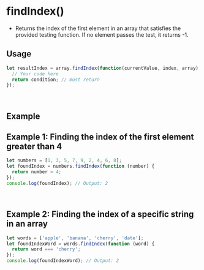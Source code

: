 # findIndex()
* Returns the index of the first element in an array that satisfies the provided testing function. If no element passes the test, it returns -1.
## Usage
```jsx
let resultIndex = array.findIndex(function(currentValue, index, array) {
  // Your code here
  return condition; // must return
});
```
​
## Example
## Example 1: Finding the index of the first element greater than 4
```jsx
let numbers = [1, 3, 5, 7, 9, 2, 4, 6, 8];
let foundIndex = numbers.findIndex(function (number) {
  return number > 4;
});
console.log(foundIndex); // Output: 2
```
​
## Example 2: Finding the index of a specific string in an array

```jsx
let words = ['apple', 'banana', 'cherry', 'date'];
let foundIndexWord = words.findIndex(function (word) {
  return word === 'cherry';
});
console.log(foundIndexWord); // Output: 2
```